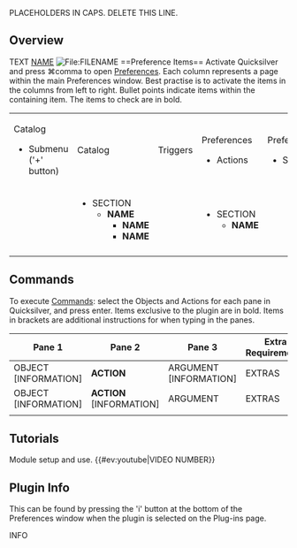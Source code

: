 PLACEHOLDERS IN CAPS. DELETE THIS LINE.

## Overview

TEXT [NAME](http://LINK)
![<File:FILENAME>](FILENAME "File:FILENAME")
==Preference Items== Activate Quicksilver and press ⌘comma to open
[Preferences](Preferences "wikilink"). Each column represents a page
within the main Preferences window. Best practise is to activate the
items in the columns from left to right. Bullet points indicate items
within the containing item. The items to check are in bold.

<table>
<tbody>
<tr class="odd">
<td><p>Catalog</p>
<ul>
<li>Submenu ('+' button)</li>
</ul></td>
<td><p>Catalog</p></td>
<td><p>Triggers</p></td>
<td><p>Preferences</p>
<ul>
<li>Actions</li>
</ul></td>
<td><p>Preferences</p>
<ul>
<li>Sidebar</li>
</ul></td>
<td><p>Preferences</p>
<ul>
<li>Appearance</li>
</ul></td>
<td><p>Preferences</p>
<ul>
<li>NAME</li>
</ul></td>
</tr>
<tr class="even">
<td></td>
<td><ul>
<li>SECTION
<ul>
<li><b>NAME</b>
<ul>
<li><b>NAME</b></li>
<li><b>NAME</b></li>
</ul></li>
</ul></li>
</ul></td>
<td></td>
<td><ul>
<li>SECTION
<ul>
<li><b>NAME</b></li>
</ul></li>
</ul></td>
<td></td>
<td></td>
<td></td>
</tr>
<tr class="odd">
<td></td>
<td></td>
<td></td>
<td></td>
<td></td>
<td></td>
<td></td>
</tr>
</tbody>
</table>

## Commands

To execute [Commands](Commands "wikilink"): select the Objects and
Actions for each pane in Quicksilver, and press enter. Items exclusive
to the plugin are in bold. Items in brackets are additional instructions
for when typing in the panes.

| Pane 1                 | Pane 2                        | Pane 3                   | Extra Requirements | Notes |
|------------------------|-------------------------------|--------------------------|--------------------|-------|
| OBJECT \[INFORMATION\] | <b>ACTION</b>                 | ARGUMENT \[INFORMATION\] | EXTRAS             | NOTES |
| OBJECT \[INFORMATION\] | <b>ACTION</b> \[INFORMATION\] | ARGUMENT                 | EXTRAS             | NOTES |
|                        |                               |                          |                    |       |



## Tutorials

Module setup and use. {{#ev:youtube\|VIDEO NUMBER}}

## Plugin Info

This can be found by pressing the 'i' button at the bottom of the
Preferences window when the plugin is selected on the Plug-ins page.

INFO